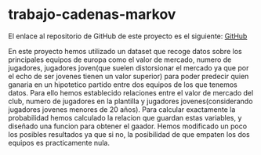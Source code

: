# trabajo-cadenas-markov

El enlace al repositorio de GitHub de este proyecto es el siguiente: [GitHub](https://github.com/jzazooro/trabajo-cadenas-markov.git)

En este proyecto hemos utilizado un dataset que recoge datos sobre los principales equipos de europa como el valor de mercado, numero de jugadores, jugadores joven(que suelen distorsionar el mercado ya que por el echo de ser jovenes tienen un valor superior) para poder predecir quien ganaria en un hipotetico partido entre dos equipos de los que tenemos datos. Para ello hemos establecido relaciones entre el valor de mercado del club, numero de jugadores en la plantilla y jugadores jovenes(considerando jugadores jovenes menores de 20 años). Para calcular exactamente la probabilidad hemos calculado la relacion que guardan estas variables, y diseñado una funcion para obtener el gaador. Hemos modificado un poco los posibles resultados ya que si no, la posibilidad de que empaten los dos equipos es practicamente nula. 
